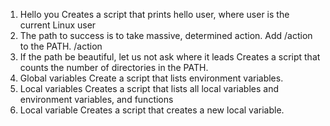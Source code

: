 1. Hello you
Creates a script that prints hello user, where user is the current Linux user
2. The path to success is to take massive, determined action.
Add /action to the PATH. /action
3. If the path be beautiful, let us not ask where it leads
Creates a script that counts the number of directories in the PATH.
4. Global variables
Create a script that lists environment variables.
5. Local variables
Creates a script that lists all local variables and environment variables, and functions
6. Local variable
Creates a script that creates a new local variable.
